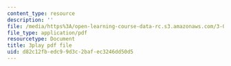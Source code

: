 ```yaml
---
content_type: resource
description: ''
file: /media/https%3A/open-learning-course-data-rc.s3.amazonaws.com/3-091sc-introduction-to-solid-state-chemistry-fall-2010/d82c12fbedc99d3c2bafec3246dd50d5_j9DVXVwVyc4.pdf
file_type: application/pdf
resourcetype: Document
title: 3play pdf file
uid: d82c12fb-edc9-9d3c-2baf-ec3246dd50d5
---
```

